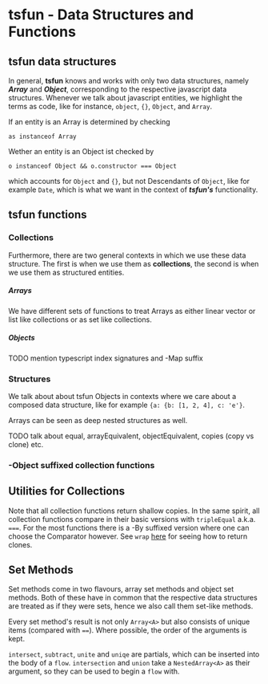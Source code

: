 # tsfun - Data Structures and Functions

## tsfun data structures

In general, **tsfun** knows and works with only two data structures, namely
***Array*** and ***Object***, corresponding to the respective javascript data structures.
Whenever we talk about javascript entities, we highlight the terms as code, like
for instance, `object`, `{}`, `Object`, and `Array`. 

If an entity is an Array is determined
by checking

```
as instanceof Array
```

Wether an entity is an Object ist checked by

```
o instanceof Object && o.constructor === Object
``` 

which accounts for `Object` and `{}`, but not Descendants of `Object`, like for example
`Date`, which is what we want in the context of ***tsfun's*** functionality.


## tsfun functions

### Collections

Furthermore, there are two general contexts in which we use these data structure.
The first is when we use them as **collections**, the second is when we use them
as structured entities.

##### Arrays

We have different sets of functions to treat Arrays as either 
linear vector or list like collections or as set like collections.

##### Objects

TODO mention typescript index signatures and -Map suffix

### Structures

We talk about about tsfun Objects in contexts where we 
care about a composed data structure, like
for example `{a: {b: [1, 2, 4], c: 'e'}`.

Arrays can be seen as deep nested structures as well.

TODO talk about equal, arrayEquivalent, objectEquivalent, copies (copy vs clone) etc. 

### -Object suffixed collection functions 

## Utilities for Collections

Note that all collection functions return shallow copies.
In the same spirit, all collection functions compare in their basic versions
with `tripleEqual` a.k.a. `===`. For the most functions there is a -By suffixed 
version where one can choose the Comparator however. See `wrap` [here](./core.md) 
for seeing how to return clones. 

## Set Methods

Set methods come in two flavours, array set methods and object set methods.
Both of these have in common that the respective data structures are treated 
as if they were sets, hence we also call them set-like methods.

Every set method's result is not only `Array<A>` but also consists 
of unique items (compared with `==`). Where possible, the order of 
the arguments is kept.

`intersect`, `subtract`, `unite` and `uniqe` are partials, which can be inserted
into the body of a `flow`. `intersection` and `union` take a `NestedArray<A>` as
their argument, so they can be used to begin a `flow` with.


